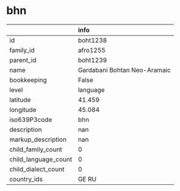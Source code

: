 # bhn
|                      | info                         |
|:---------------------|:-----------------------------|
| id                   | boht1238                     |
| family_id            | afro1255                     |
| parent_id            | boht1239                     |
| name                 | Gardabani Bohtan Neo-Aramaic |
| bookkeeping          | False                        |
| level                | language                     |
| latitude             | 41.459                       |
| longitude            | 45.084                       |
| iso639P3code         | bhn                          |
| description          | nan                          |
| markup_description   | nan                          |
| child_family_count   | 0                            |
| child_language_count | 0                            |
| child_dialect_count  | 0                            |
| country_ids          | GE RU                        |